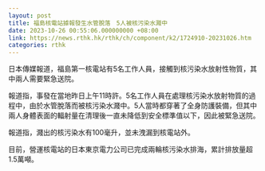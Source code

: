 ```yaml
---
layout: post
title: 福島核電站據報發生水管脫落　5人被核污染水濺中
date: 2023-10-26 00:55:06.000000000 +08:00
link: https://news.rthk.hk/rthk/ch/component/k2/1724910-20231026.htm
categories: rthk
---
```


日本傳媒報道，福島第一核電站有5名工作人員，接觸到核污染水放射性物質，其中兩人需要緊急送院。

報道指，事發在當地昨日上午11時許。5名工作人員在處理核污染水放射物質的過程中，由於水管脫落而被核污染水濺中。5人當時都穿著了全身防護裝備，但其中兩人身體表面的輻射量在清理後一直未降低到安全標準值以下，因此被緊急送院。

報道指，濺出的核污染水有100毫升，並未洩漏到核電站外。

目前，營運核電站的日本東京電力公司已完成兩輪核污染水排海，累計排放量超1.5萬噸。
